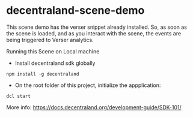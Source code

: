 # decentraland-scene-demo

This scene demo has the verser snippet already installed. So, as soon as the scene is loaded, and as you interact with the scene, the events are being triggered to Verser analytics.


Running this Scene on Local machine

- Install decentraland sdk globally
```
npm install -g decentraland
```
- On the root folder of this project, initialize the appplication:
```
dcl start
```

More info: https://docs.decentraland.org/development-guide/SDK-101/